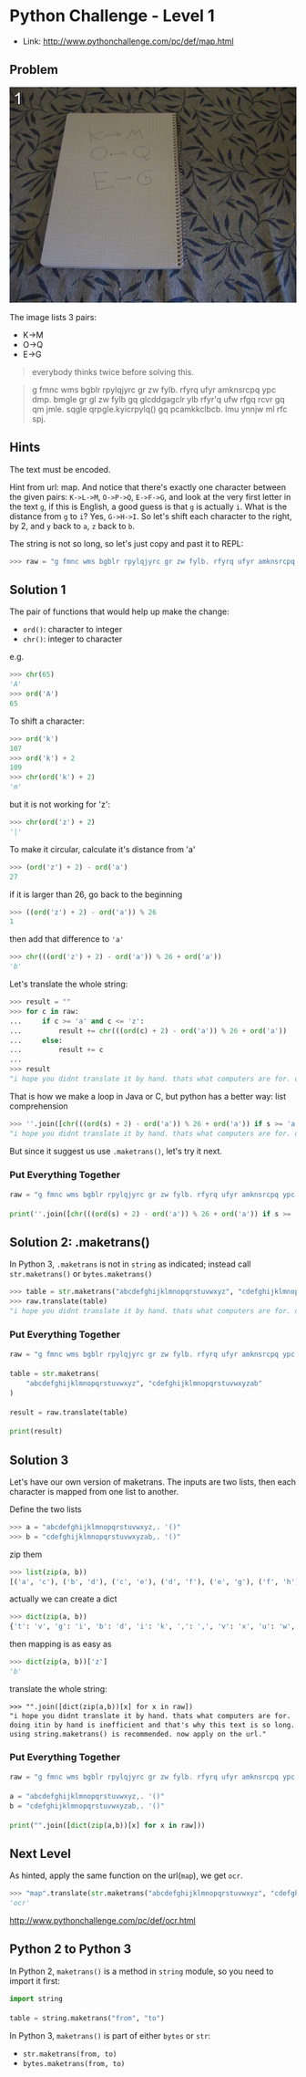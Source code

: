 # Python Challenge - Level 1

- Link: http://www.pythonchallenge.com/pc/def/map.html

Problem
-------

![](src/level_01/map.jpg)

The image lists 3 pairs:

- K->M
- O->Q
- E->G

> everybody thinks twice before solving this.

> g fmnc wms bgblr rpylqjyrc gr zw fylb. rfyrq ufyr amknsrcpq ypc dmp. bmgle gr gl zw fylb gq glcddgagclr ylb rfyr'q ufw rfgq rcvr gq qm jmle. sqgle qrpgle.kyicrpylq() gq pcamkkclbcb. lmu ynnjw ml rfc spj.

Hints
-----

The text must be encoded.

Hint from url: map. And notice that there's exactly one character between the given pairs: ``K->L->M``, ``O->P->Q``, 
``E->F->G``, and look at the very first letter in the text ``g``, if this is English, a good guess is that ``g`` is 
actually ``i``. What is the distance from ``g`` to ``i``? Yes, ``G->H->I``. So let's shift each character to the 
right, by 2, and ``y`` back to ``a``, ``z`` back to ``b``.

The string is not so long, so let's just copy and past it to REPL:

```python
>>> raw = "g fmnc wms bgblr rpylqjyrc gr zw fylb. rfyrq ufyr amknsrcpq ypc dmp. bmgle grgl zw fylb gq glcddgagclr ylb rfyr'q ufw rfgq rcvr gq qm jmle. sqgle qrpgle.kyicrpylq() gq pcamkkclbcb. lmu ynnjw ml rfc spj."
```

Solution 1
----------

The pair of functions that would help up make the change:

- ``ord()``: character to integer
- ``chr()``: integer to character

e.g.

```python
>>> chr(65)
'A'
>>> ord('A')
65
```

To shift a character:

```python
>>> ord('k') 
107
>>> ord('k') + 2
109
>>> chr(ord('k') + 2)
'm'
```

but it is not working for 'z':

```python
>>> chr(ord('z') + 2)
'|'
```

To make it circular, calculate it's distance from 'a'

```python
>>> (ord('z') + 2) - ord('a')
27
```

if it is larger than 26, go back to the beginning

```python
>>> ((ord('z') + 2) - ord('a')) % 26
1
```

then add that difference to ``'a'``

```python
>>> chr(((ord('z') + 2) - ord('a')) % 26 + ord('a'))
'b'
```

Let's translate the whole string:

```python
>>> result = ""
>>> for c in raw:
...     if c >= 'a' and c <= 'z':
...         result += chr(((ord(c) + 2) - ord('a')) % 26 + ord('a')) 
...     else:
...         result += c
... 
>>> result
"i hope you didnt translate it by hand. thats what computers are for. doing itin by hand is inefficient and that's why this text is so long. using string.maketrans() is recommended. now apply on the url."
```

That is how we make a loop in Java or C, but python has a better way: list comprehension

```python
>>> ''.join([chr(((ord(s) + 2) - ord('a')) % 26 + ord('a')) if s >= 'a' and s <= 'z' else s for s in raw])
"i hope you didnt translate it by hand. thats what computers are for. doing itin by hand is inefficient and that's why this text is so long. using string.maketrans() is recommended. now apply on the url."
```

But since it suggest us use ``.maketrans()``, let's try it next.

### Put Everything Together

```python
raw = "g fmnc wms bgblr rpylqjyrc gr zw fylb. rfyrq ufyr amknsrcpq ypc dmp. bmgle grgl zw fylb gq glcddgagclr ylb rfyr'q ufw rfgq rcvr gq qm jmle. sqgle qrpgle.kyicrpylq() gq pcamkkclbcb. lmu ynnjw ml rfc spj."

print(''.join([chr(((ord(s) + 2) - ord('a')) % 26 + ord('a')) if s >= 'a' and s <= 'z' else s for s in raw]))
```



Solution 2: .maketrans()
------------------------

In Python 3, ``.maketrans`` is not in ``string`` as indicated; instead call ``str.maketrans()`` or ``bytes.maketrans()``

```python
>>> table = str.maketrans("abcdefghijklmnopqrstuvwxyz", "cdefghijklmnopqrstuvwxyzab")
>>> raw.translate(table)
"i hope you didnt translate it by hand. thats what computers are for. doing itin by hand is inefficient and that's why this text is so long. using string.maketrans() is recommended. now apply on the url."
```

### Put Everything Together

```python
raw = "g fmnc wms bgblr rpylqjyrc gr zw fylb. rfyrq ufyr amknsrcpq ypc dmp. bmgle grgl zw fylb gq glcddgagclr ylb rfyr'q ufw rfgq rcvr gq qm jmle. sqgle qrpgle.kyicrpylq() gq pcamkkclbcb. lmu ynnjw ml rfc spj."

table = str.maketrans(
    "abcdefghijklmnopqrstuvwxyz", "cdefghijklmnopqrstuvwxyzab"
)

result = raw.translate(table)

print(result)
```

Solution 3
----------

Let's have our own version of maketrans. The inputs are two lists, then each character is mapped from one list to 
another.


Define the two lists

```python
>>> a = "abcdefghijklmnopqrstuvwxyz,. '()"
>>> b = "cdefghijklmnopqrstuvwxyzab,. '()"
```

zip them

```python
>>> list(zip(a, b))
[('a', 'c'), ('b', 'd'), ('c', 'e'), ('d', 'f'), ('e', 'g'), ('f', 'h'), ('g', 'i'), ('h', 'j'), ('i', 'k'), ('j', 'l'), ('k', 'm'), ('l', 'n'), ('m', 'o'), ('n', 'p'), ('o', 'q'), ('p', 'r'), ('q', 's'), ('r', 't'), ('s', 'u'), ('t', 'v'), ('u', 'w'), ('v', 'x'), ('w', 'y'), ('x', 'z'), ('y', 'a'), ('z', 'b'), (',', ','), ('.', '.'), (' ', ' '), ("'", "'"), ('(', '('), (')', ')')]
```

actually we can create a dict

```python
>>> dict(zip(a, b))
{'t': 'v', 'g': 'i', 'b': 'd', 'i': 'k', ',': ',', 'v': 'x', 'u': 'w', 'd': 'f', 'e': 'g', 'h': 'j', 'm': 'o', "'": "'", '(': '(', '.': '.', 'q': 's', 'l': 'n', 'a': 'c', 'x': 'z', ' ': ' ', 'f': 'h', 'o': 'q', 'w': 'y', 'n': 'p', 'c': 'e', 'p': 'r', 's': 'u', 'z': 'b', 'j': 'l', 'y': 'a', 'r': 't', 'k': 'm', ')': ')'}
```

then mapping is as easy as 

```python
>>> dict(zip(a, b))['z']
'b'
```

translate the whole string:

```
>>> "".join([dict(zip(a,b))[x] for x in raw])
"i hope you didnt translate it by hand. thats what computers are for. doing itin by hand is inefficient and that's why this text is so long. using string.maketrans() is recommended. now apply on the url."
```

### Put Everything Together

```python
raw = "g fmnc wms bgblr rpylqjyrc gr zw fylb. rfyrq ufyr amknsrcpq ypc dmp. bmgle grgl zw fylb gq glcddgagclr ylb rfyr'q ufw rfgq rcvr gq qm jmle. sqgle qrpgle.kyicrpylq() gq pcamkkclbcb. lmu ynnjw ml rfc spj."

a = "abcdefghijklmnopqrstuvwxyz,. '()"
b = "cdefghijklmnopqrstuvwxyzab,. '()"

print("".join([dict(zip(a,b))[x] for x in raw]))
```

## Next Level

As hinted, apply the same function on the url(``map``), we get ``ocr``.

```python
>>> "map".translate(str.maketrans("abcdefghijklmnopqrstuvwxyz", "cdefghijklmnopqrstuvwxyzab"))
'ocr'
```

http://www.pythonchallenge.com/pc/def/ocr.html


## Python 2 to Python 3

In Python 2, ``maketrans()`` is a method in ``string`` module, so you need to import it first:

```python
import string

table = string.maketrans("from", "to")
```

In Python 3, ``maketrans()`` is part of either ``bytes`` or ``str``:

- ``str.maketrans(from, to)``
- ``bytes.maketrans(from, to)``


<div class="ad">
<script src='//z-na.amazon-adsystem.com/widgets/onejs?MarketPlace=US&amp;adInstanceId=0f3c2d71-0c18-4aca-be44-ba6e8892af33&amp;storeId=xstore0b-20'></script> 
</div>  